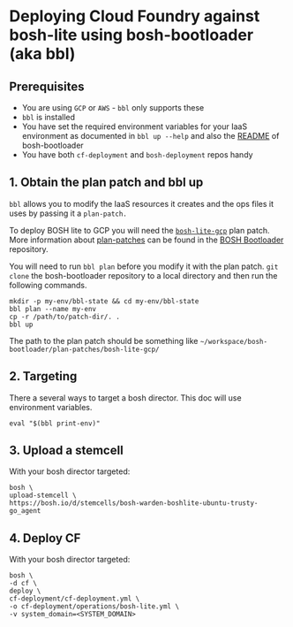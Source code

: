 # Deploying Cloud Foundry against bosh-lite using bosh-bootloader (aka bbl)

## Prerequisites

- You are using `GCP` or `AWS` - `bbl` only supports these
- `bbl` is installed
- You have set the required environment variables for your IaaS environment as documented in `bbl up --help` and also the [README](https://github.com/cloudfoundry/bosh-bootloader/blob/master/README.md) of bosh-bootloader
- You have both `cf-deployment` and `bosh-deployment` repos handy

## 1. Obtain the plan patch and bbl up

`bbl` allows you to modify
the IaaS resources it creates
and the ops files it uses
by passing it a `plan-patch.`

To deploy BOSH lite to GCP
you will need the [`bosh-lite-gcp`](https://github.com/cloudfoundry/bosh-bootloader/tree/master/plan-patches/bosh-lite-gcp) plan patch.
More information about [plan-patches](https://github.com/cloudfoundry/bosh-bootloader/tree/master/plan-patches)
can be found in the [BOSH Bootloader](https://github.com/cloudfoundry/bosh-bootloader) repository.

You will need to run `bbl plan`
before you modify it with the plan patch.
`git clone` the bosh-bootloader repository 
to a local directory
and then run the following commands.

```
mkdir -p my-env/bbl-state && cd my-env/bbl-state
bbl plan --name my-env
cp -r /path/to/patch-dir/. .
bbl up
```

The path to the plan patch should be something like
`~/workspace/bosh-bootloader/plan-patches/bosh-lite-gcp/`

## 2. Targeting

There a several ways to target a bosh director.
This doc will use environment variables.

```
eval "$(bbl print-env)"
```


## 3. Upload a stemcell

With your bosh director targeted:
```
bosh \
upload-stemcell \
https://bosh.io/d/stemcells/bosh-warden-boshlite-ubuntu-trusty-go_agent
```

## 4. Deploy CF

With your bosh director targeted:
```
bosh \
-d cf \
deploy \
cf-deployment/cf-deployment.yml \
-o cf-deployment/operations/bosh-lite.yml \
-v system_domain=<SYSTEM_DOMAIN>
```
